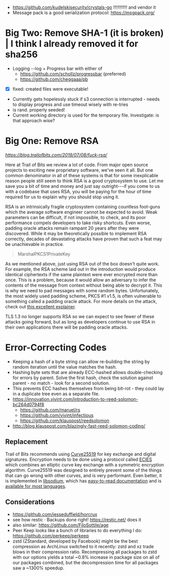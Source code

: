 - https://github.com/kudelskisecurity/crystals-go !!!!!!!!!!! and vendor it
- Message pack is a good serialization protocol: https://msgpack.org/

# Big Two: Remove SHA-1 (it is broken) | I think I already removed it for sha256

- Logging --log + Progress bar with either of
  - https://github.com/schollz/progressbar (preferred)
  - https://github.com/cheggaaa/pb
- [x] fixed: created files were executable!
- Currently gets hopelessly stuck if s3 connection is interrupted - needs to display progress and use timeout wisely with re-tries
- is rand. properly seeded!
- Current working directory is used for the temporary file. Investigate: is that approach wise?

# Big One: Remove RSA

_<https://blog.trailofbits.com/2019/07/08/fuck-rsa/>_

Here at Trail of Bits we review a lot of code. From major open source
projects to exciting new proprietary software, we've seen it all. But
one common denominator in all of these systems is that for some
inexplicable reason people still seem to think RSA is a good
cryptosystem to use. Let me save you a bit of time and money and just
say outright---if you come to us with a codebase that uses RSA, you will
be paying for the hour of time required for us to explain why you should
stop using it.

RSA is an intrinsically fragile cryptosystem containing countless
foot-guns which the average software engineer cannot be expected to
avoid. Weak parameters can be difficult, if not impossible, to check,
and its poor performance compels developers to take risky shortcuts.
Even worse, padding oracle attacks remain rampant 20 years after they
were discovered. While it may be theoretically possible to implement RSA
correctly, decades of devastating attacks have proven that such a feat
may be unachievable in practice.

> MarshalPKCS1PrivateKey

As we mentioned above, just using RSA out of the box doesn't quite work.
For example, the RSA scheme laid out in the introduction would produce
identical ciphertexts if the same plaintext were ever encrypted more
than once. This is a problem, because it would allow an adversary to
infer the contents of the message from context without being able to
decrypt it. This is why we need to pad messages with some random bytes.
Unfortunately, the most widely used padding scheme, PKCS \#1 v1.5, is
often vulnerable to something called a padding oracle attack. For more details on
the attack, check out [this excellent
explainer](https://crypto.stackexchange.com/questions/12688/can-you-explain-bleichenbachers-cca-attack-on-pkcs1-v1-5).

TLS 1.3 no longer supports RSA so we can expect to see fewer of these attacks going forward, but as long as developers continue to use RSA in their own applications there will be padding oracle attacks.

# Error-Correcting Codes

- Keeping a hash of a byte string can allow re-building the string by random iteration until the value matches the hash.
- Hashing byte sets that are already ECC-hashed allows double-checking for errors by parent. Solve the first hash, check the solution against parent - no match - look for a second solution.
- This prevents ECC hashes themselves from being bit-rot - they could lay in a duplicate tree even as a separate file.
- https://innovation.vivint.com/introduction-to-reed-solomon-bc264d0794f8
  - https://github.com/maruel/rs
  - https://github.com/vivint/infectious
  - https://github.com/klauspost/reedsolomon
- http://blog.klauspost.com/blazingly-fast-reed-solomon-coding/

## Replacement

Trail of Bits recommends using
[Curve25519](https://en.wikipedia.org/wiki/Curve25519) for key exchange
and digital signatures. Encryption needs to be done using a protocol
called
[ECIES](https://en.wikipedia.org/wiki/Integrated_Encryption_Scheme)
which combines an elliptic curve key exchange with a symmetric
encryption algorithm. Curve25519 was designed to entirely prevent some
of the things that can go wrong with other curves, and is very
performant. Even better, it is implemented in
[libsodium](https://libsodium.gitbook.io/doc/), which has [easy-to-read
documentation](https://libsodium.gitbook.io/doc/public-key_cryptography/sealed_boxes)
and is [available for most
languages](https://libsodium.gitbook.io/doc/libsodium_users).

## Considerations

- https://github.com/jesseduffield/horcrux
- see how restic · Backups done right! https://restic.net/ does it
- also similar: https://github.com/FiloSottile/age
- Peer Keep looks like a bunch of libraries to do everything I do: https://github.com/perkeep/perkeep
- zstd (ZStandard, developed by Facebook) might be the best compression as ArchLinux switched to it recently: zstd and xz trade blows in their compression ratio. Recompressing all packages to zstd with our options yields a total ~0.8% increase in package size on all of our packages combined, but the decompression time for all packages saw a ~1300% speedup.
